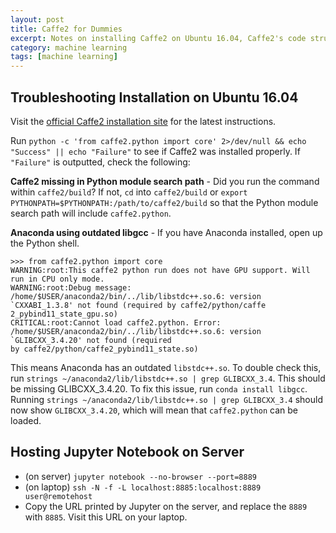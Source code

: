 ```yaml
---
layout: post
title: Caffe2 for Dummies
excerpt: Notes on installing Caffe2 on Ubuntu 16.04, Caffe2's code structure, and its usage.
category: machine learning
tags: [machine learning]
---
```


## Troubleshooting Installation on Ubuntu 16.04

Visit the [official Caffe2 installation site](https://caffe2.ai/docs/getting-started.html?platform=ubuntu&configuration=compile) for the latest instructions.

Run `python -c 'from caffe2.python import core' 2>/dev/null && echo "Success" || echo "Failure"` to see if Caffe2 was installed properly. If `"Failure"` is outputted, check the following:

**Caffe2 missing in Python module search path** - Did you run the command within `caffe2/build`? If not, `cd` into `caffe2/build` or `export PYTHONPATH=$PYTHONPATH:/path/to/caffe2/build` so that the Python module search path will include `caffe2.python`.

**Anaconda using outdated libgcc** - If you have Anaconda installed, open up the Python shell.

```
>>> from caffe2.python import core
WARNING:root:This caffe2 python run does not have GPU support. Will run in CPU only mode.
WARNING:root:Debug message: /home/$USER/anaconda2/bin/../lib/libstdc++.so.6: version `CXXABI_1.3.8' not found (required by caffe2/python/caffe
2_pybind11_state_gpu.so)
CRITICAL:root:Cannot load caffe2.python. Error: /home/$USER/anaconda2/bin/../lib/libstdc++.so.6: version `GLIBCXX_3.4.20' not found (required
by caffe2/python/caffe2_pybind11_state.so)
```

This means Anaconda has an outdated `libstdc++.so`. To double check this, run `strings ~/anaconda2/lib/libstdc++.so | grep GLIBCXX_3.4`. This should be missing GLIBCXX_3.4.20. To fix this issue, run `conda install libgcc`. Running `strings ~/anaconda2/lib/libstdc++.so | grep GLIBCXX_3.4` should now show `GLIBCXX_3.4.20`, which will mean that `caffe2.python` can be loaded.

## Hosting Jupyter Notebook on Server

* (on server) `jupyter notebook --no-browser --port=8889`
* (on laptop) `ssh -N -f -L localhost:8885:localhost:8889 user@remotehost`
* Copy the URL printed by Jupyter on the server, and replace the `8889` with `8885`. Visit this URL on your laptop.